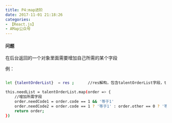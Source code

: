 ```yaml
---
title: P4:map进阶
date: 2017-11-01 21:18:26
categories:
- 【React.js】
- AMap公众号
---
```



#### 问题

在后台返回的一个对象里面需要增加自己所需的某个字段

<!--more-->

例：

```bash

let {talentOrderList}  = res ;      //res解构，包含talentOrderList字段，type=Array

this.needList = talentOrderList.map(order => {
    //增加所需字段
    order.needCode1 = order.code == 1 && '等于1'
    order.needCode2 = order.code == 1 ? '等于1' : order.other == 0 ? '等于0' : '其他'
    return order;
})

```


